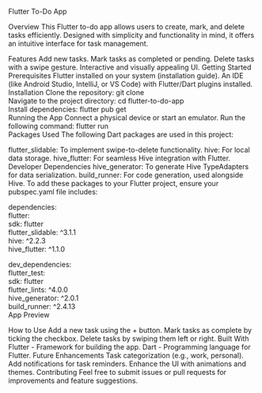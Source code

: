 Flutter To-Do App

Overview
This Flutter to-do app allows users to create, mark, and delete tasks efficiently. Designed with simplicity and functionality in mind, it offers an intuitive interface for task management.

Features
Add new tasks.
Mark tasks as completed or pending.
Delete tasks with a swipe gesture.
Interactive and visually appealing UI.
Getting Started
Prerequisites
Flutter installed on your system (installation guide).
An IDE (like Android Studio, IntelliJ, or VS Code) with Flutter/Dart plugins installed.
Installation
Clone the repository:
git clone <repository-link>  
Navigate to the project directory:
cd flutter-to-do-app  
Install dependencies:
flutter pub get  
Running the App
Connect a physical device or start an emulator.
Run the following command:
flutter run  
Packages Used
The following Dart packages are used in this project:

flutter_slidable: To implement swipe-to-delete functionality.
hive: For local data storage.
hive_flutter: For seamless Hive integration with Flutter.
Developer Dependencies
hive_generator: To generate Hive TypeAdapters for data serialization.
build_runner: For code generation, used alongside Hive.
To add these packages to your Flutter project, ensure your pubspec.yaml file includes:

dependencies:  
  flutter:  
    sdk: flutter  
  flutter_slidable: ^3.1.1  
  hive: ^2.2.3  
  hive_flutter: ^1.1.0  

dev_dependencies:  
  flutter_test:  
    sdk: flutter  
  flutter_lints: ^4.0.0  
  hive_generator: ^2.0.1  
  build_runner: ^2.4.13  
App Preview

How to Use
Add a new task using the + button.
Mark tasks as complete by ticking the checkbox.
Delete tasks by swiping them left or right.
Built With
Flutter - Framework for building the app.
Dart - Programming language for Flutter.
Future Enhancements
Task categorization (e.g., work, personal).
Add notifications for task reminders.
Enhance the UI with animations and themes.
Contributing
Feel free to submit issues or pull requests for improvements and feature suggestions.
